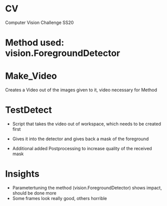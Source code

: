 # CV
Computer Vision Challenge SS20

# Method used: vision.ForegroundDetector


# Make_Video
Creates a Video out of the images given to it, video necessary for Method

# TestDetect
- Script that takes the video out of workspace, which needs to be created first
- Gives it into the detector and gives back a mask of the foreground

- Additional added Postprocessing to increase quality of the received mask

# Insights
- Parametertuning the method (vision.ForegroundDetector) shows impact, should be done more
- Some frames look really good, others horrible
